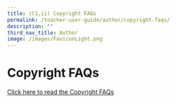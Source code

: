 ```yaml
---
title: (C1,ii) Copyright FAQs
permalink: /teacher-user-guide/author/copyright-faqs/
description: ""
third_nav_title: Author
image: /images/FaviconLight.png
---
```

<h1>Copyright FAQs</h1>

<p><a target="_blank" href="/files/Userguide/faqs%20on%20copyright%20issues.pdf">Click here to read the Copyright FAQs</a></p>